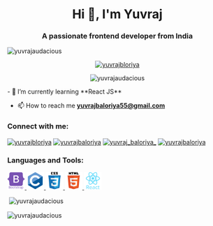 <h1 align="center">Hi 👋, I'm Yuvraj</h1>
<h3 align="center">A passionate frontend developer from India</h3>

<p align="left"> <img src="https://komarev.com/ghpvc/?username=yuvrajaudacious&label=Profile%20views&color=0e75b6&style=flat" alt="yuvrajaudacious" /> </p>

<p align="center"> <a href="https://twitter.com/yuvraj_bloriya" target="blank"><img src="https://img.shields.io/twitter/follow/yuvrajbloriya?logo=twitter&style=for-the-badge" alt="yuvrajbloriya" /></a> </p>
<p align="center"> <img src="https://c.tenor.com/2uyENRmiUt0AAAAC/coding.gif" alt="yuvrajaudacious" /> </p>
- 🌱 I’m currently learning **React JS**

- 📫 How to reach me **yuvrajbaloriya55@gmail.com**

<h3 align="left">Connect with me:</h3>
<p align="left">
<a href="https://twitter.com/yuvrajbloriya" target="blank"><img align="center" src="https://raw.githubusercontent.com/rahuldkjain/github-profile-readme-generator/master/src/images/icons/Social/twitter.svg" alt="yuvrajbloriya" height="30" width="40" /></a>
<a href="https://fb.com/yuvrajbaloriya" target="blank"><img align="center" src="https://raw.githubusercontent.com/rahuldkjain/github-profile-readme-generator/master/src/images/icons/Social/facebook.svg" alt="yuvrajbaloriya" height="30" width="40" /></a>
<a href="https://instagram.com/yuvraj_baloriya_" target="blank"><img align="center" src="https://raw.githubusercontent.com/rahuldkjain/github-profile-readme-generator/master/src/images/icons/Social/instagram.svg" alt="yuvraj_baloriya_" height="30" width="40" /></a>
<a href="https://www.youtube.com/c/yuvrajbaloriya" target="blank"><img align="center" src="https://raw.githubusercontent.com/rahuldkjain/github-profile-readme-generator/master/src/images/icons/Social/youtube.svg" alt="yuvrajbaloriya" height="30" width="40" /></a>
</p>

<h3 align="left">Languages and Tools:</h3>
<p align="left"> <a href="https://getbootstrap.com" target="_blank" rel="noreferrer"> <img src="https://raw.githubusercontent.com/devicons/devicon/master/icons/bootstrap/bootstrap-plain-wordmark.svg" alt="bootstrap" width="40" height="40"/> </a> <a href="https://www.cprogramming.com/" target="_blank" rel="noreferrer"> <img src="https://raw.githubusercontent.com/devicons/devicon/master/icons/c/c-original.svg" alt="c" width="40" height="40"/> </a> <a href="https://www.w3schools.com/css/" target="_blank" rel="noreferrer"> <img src="https://raw.githubusercontent.com/devicons/devicon/master/icons/css3/css3-original-wordmark.svg" alt="css3" width="40" height="40"/> </a> <a href="https://www.w3.org/html/" target="_blank" rel="noreferrer"> <img src="https://raw.githubusercontent.com/devicons/devicon/master/icons/html5/html5-original-wordmark.svg" alt="html5" width="40" height="40"/> </a> <a href="https://reactjs.org/" target="_blank" rel="noreferrer"> <img src="https://raw.githubusercontent.com/devicons/devicon/master/icons/react/react-original-wordmark.svg" alt="react" width="40" height="40"/> </a> </p>

<p>&nbsp;<img align="center" src="https://github-readme-stats.vercel.app/api?username=yuvrajaudacious&show_icons=true&locale=en" alt="yuvrajaudacious" /></p>

<p><img align="center" src="https://github-readme-streak-stats.herokuapp.com/?user=yuvrajaudacious&" alt="yuvrajaudacious" /></p>
